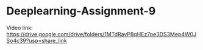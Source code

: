 # Deeplearning-Assignment-9
Video link: https://drive.google.com/drive/folders/1MTdRavP8qHEz7pe3DS3Mep4W0JSo4c39?usp=share_link
